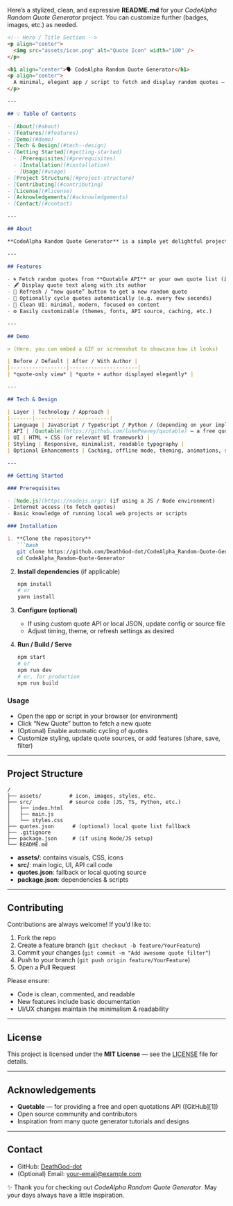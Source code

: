 Here’s a stylized, clean, and expressive **README.md** for your *CodeAlpha Random Quote Generator* project. You can customize further (badges, images, etc.) as needed.

````markdown
<!-- Hero / Title Section -->
<p align="center">
  <img src="assets/icon.png" alt="Quote Icon" width="100" />
</p>

<h1 align="center">🗣️ CodeAlpha Random Quote Generator</h1>
<p align="center">
  A minimal, elegant app / script to fetch and display random quotes — brighten your day with one quote at a time.
</p>

---

## 💡 Table of Contents

- [About](#about)  
- [Features](#features)  
- [Demo](#demo)  
- [Tech & Design](#tech--design)  
- [Getting Started](#getting-started)  
  - [Prerequisites](#prerequisites)  
  - [Installation](#installation)  
  - [Usage](#usage)  
- [Project Structure](#project-structure)  
- [Contributing](#contributing)  
- [License](#license)  
- [Acknowledgements](#acknowledgements)  
- [Contact](#contact)

---

## About

**CodeAlpha Random Quote Generator** is a simple yet delightful project that fetches random quotes from a public API (or internal collection) and displays them. Its aim is to inspire, amuse, or provoke thought—one quote at a time.

---

## Features

- 🌀 Fetch random quotes from **Quotable API** or your own quote list (if applicable)  
- 🖋️ Display quote text along with its author  
- 🔄 Refresh / “new quote” button to get a new random quote  
- 🔁 Optionally cycle quotes automatically (e.g. every few seconds)  
- 🎨 Clean UI: minimal, modern, focused on content  
- ⚙️ Easily customizable (themes, fonts, API source, caching, etc.)

---

## Demo

> (Here, you can embed a GIF or screenshot to showcase how it looks)

| Before / Default | After / With Author |
|------------------|----------------------|
| *quote-only view* | *quote + author displayed elegantly* |

---

## Tech & Design

| Layer | Technology / Approach |
|-------|------------------------|
| Language | JavaScript / TypeScript / Python / (depending on your implementation) |
| API | [Quotable](https://github.com/lukePeavey/quotable) — a free quotes API :contentReference[oaicite:0]{index=0} |
| UI | HTML + CSS (or relevant UI framework) |
| Styling | Responsive, minimalist, readable typography |
| Optional Enhancements | Caching, offline mode, theming, animations, sharing functionality |

---

## Getting Started

### Prerequisites

- [Node.js](https://nodejs.org/) (if using a JS / Node environment)  
- Internet access (to fetch quotes)  
- Basic knowledge of running local web projects or scripts  

### Installation

1. **Clone the repository**  
   ```bash
   git clone https://github.com/DeathGod-dot/CodeAlpha_Random-Quote-Generator.git
   cd CodeAlpha_Random-Quote-Generator
````

2. **Install dependencies** (if applicable)

   ```bash
   npm install
   # or
   yarn install
   ```

3. **Configure (optional)**

   * If using custom quote API or local JSON, update config or source file
   * Adjust timing, theme, or refresh settings as desired

4. **Run / Build / Serve**

   ```bash
   npm start
   # or 
   npm run dev
   # or, for production
   npm run build
   ```

### Usage

* Open the app or script in your browser (or environment)
* Click “New Quote” button to fetch a new quote
* (Optional) Enable automatic cycling of quotes
* Customize styling, update quote sources, or add features (share, save, filter)

---

## Project Structure

```text
/
├── assets/         # icon, images, styles, etc.
├── src/            # source code (JS, TS, Python, etc.)
│   ├── index.html
│   ├── main.js
│   └── styles.css
├── quotes.json      # (optional) local quote list fallback
├── .gitignore
├── package.json     # (if using Node/JS setup)
└── README.md
```

* **assets/**: contains visuals, CSS, icons
* **src/**: main logic, UI, API call code
* **quotes.json**: fallback or local quoting source
* **package.json**: dependencies & scripts

---

## Contributing

Contributions are always welcome! If you’d like to:

1. Fork the repo
2. Create a feature branch (`git checkout -b feature/YourFeature`)
3. Commit your changes (`git commit -m "Add awesome quote filter"`)
4. Push to your branch (`git push origin feature/YourFeature`)
5. Open a Pull Request

Please ensure:

* Code is clean, commented, and readable
* New features include basic documentation
* UI/UX changes maintain the minimalism & readability

---

## License

This project is licensed under the **MIT License** — see the [LICENSE](LICENSE) file for details.

---

## Acknowledgements

* **Quotable** — for providing a free and open quotations API ([GitHub][1])
* Open source community and contributors
* Inspiration from many quote generator tutorials and designs

---

## Contact

* GitHub: [DeathGod-dot](https://github.com/DeathGod-dot)
* (Optional) Email: [your-email@example.com](mailto:your-email@example.com)

✨ Thank you for checking out *CodeAlpha Random Quote Generator*. May your days always have a little inspiration.
